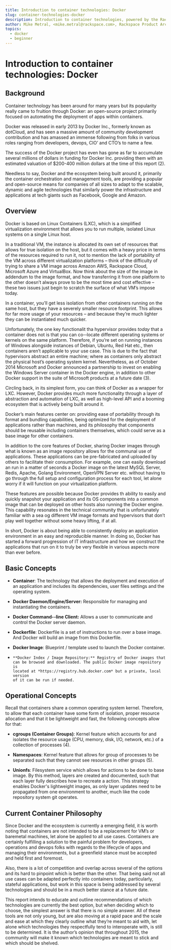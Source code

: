 ```yaml
---
title: Introduction to container technologies: Docker
slug: container-technologies-docker
description: Introduction to container technologies, powered by the Rackspace Container Service
author: Mike Metral, <mike.metral@rackspace.com>, Rackspace Product Architect
topics:
  - docker
  - beginner
---
```


Introduction to container technologies: Docker
==============================================

Background
----------

Container technology has been around for many years but its popularity
really came to fruition through Docker: an open-source project
primarily focused on automating the deployment of apps within
containers.

Docker was released in early 2013 by Docker Inc., formerly known as
dotCloud, and has seen a massive amount of community development
contribution and has amassed an immense following from folks in various
roles ranging from developers, devops, CIO’ and CTO’s to name a few.

The success of the Docker project has even has gone as far to accumulate
several millions of dollars in funding for Docker Inc. providing them
with an estimated valuation of \$200-400 million dollars at the time of
this report (2).

Needless to say, Docker and the ecosystem being built around it,
primarily the container orchestration and management tools, are providing
a popular and open-source means for companies of all sizes to adapt
to the scalable, dynamic and agile technologies that similarly power the
infrastructure and applications at tech giants such as Facebook, Google
and Amazon.

Overview
--------

Docker is based on Linux Containers (LXC), which is a simplified
virtualization environment that allows you to run multiple, isolated
Linux systems on a single Linux host.

In a traditional VM, the instance is allocated its own set of resources that
allows for true isolation on the host, but it comes with a heavy price in
terms of the resources required to run it, not to mention the lack of
portability of the VM across different virtualization platforms – think
of the difficulty of trying to share a VM image across
Amazon AWS, Rackspace Cloud, Microsoft Azure and VirtualBox. Now think
about the size of the image in addendum to the image format, and how
transferring it from one platform to the other doesn’t always prove to
be the most time and cost effective – these two issues just begin to
scratch the surface of what VM’s impose today.

In a container, you’ll get less isolation from other containers running
on the same host, but they have a severely smaller resource footprint.
This allows for far more usage of your resources – and because they’re
much lighter they can be instantiated much quicker.

Unfortunately, the one key functionalit tha hypervisor provides *today*
that a container does not is that you can co-­‐locate different operating
systems or kernels on the same platform. Therefore, if you’re set on running
instances of Windows alongside instances of Debian, Ubuntu, Red Hat etc.,
then containers aren’t applicable to your use case. This is due to the fact
that hypervisors abstract an entire machine; where as containers only
abstract the physical host’s operating system kernel. Nevertheless, as of
October 2014 Microsoft and Docker announced a partnership to invest on
enabling the Windows Server container in the Docker engine, in addition to
other Docker support in the suite of Microsoft products at a future date (3).

Circling back, in its simplest form, you can think of Docker as a wrapper
for LXC. However, Docker provides much more functionality through a layer
of abstraction and automation of LXC, as well as high-level API and a
booming ecosystem that is actively being built around it.

Docker’s main features center on: providing ease of portability through
its format and bundling capabilities, being optimized for the deployment
of applications rather than machines, and its philosophy that components
should be reusable including containers themselves, which could serve as
a base image for other containers.

In addition to the core features of Docker, sharing Docker images through
what is known as an image repository allows for the communal use of
applications. These applications can be pre-fabricated and uploaded by
others to facilitate their consumption. For example, one can easily
download an run in a matter of seconds a Docker image on the latest MySQL
Server, Redis, Apache, Golang Environment, OpenVPN Server etc. without
having to go through the full setup and configuration process for each
tool, let alone worry if it will function on your virtualization platform.

These features are possible because Docker provides th ability to easily
and quickly snapshot your application and its OS components into a
common image that can be
deployed on other hosts also running the Docker engine. This capability
resonates in the technical community that is unfortunately familiar
with a sea og different VM image formats and hypervisors that don’t
play well together without some heavy lifting, if at all.

In short, Docker is about being able to consistently deploy an
application environment in an easy and reproducible manner. In doing so,
Docker has started a forward progression of IT infrastructure and how we
construct the applications that run on it to truly be very flexible in
various aspects more than ever before.

Basic Concepts
--------------

-    **Container**: The technology that allows the deployment and
     execution of an application and includes its dependencies, user files
     settings and the operating system.

-    **Docker Daemon/Engine/Server:** Responsible for managing and
     instantiating the containers.

-    **Docker Command-­‐line Client:** Allows a user to communicate and
     control the Docker server daemon.

-    **Dockerfile**: Dockerfile is a set of instructions to run over a
     base image. And Docker will build an image from this Dockerfile.

-    **Docker Image**: Blueprint / template used to launch the Docker
     container.

-     **Docker Index / Image Repository:** Registry of Docker images that
      can be browsed and downloaded. The public Docker image repository is
      located at *https://registry.hub.docker.com* but a private, local version
      of it can be run if needed.

Operational Concepts
--------------------

Recall that containers share a common operating system kernel.
Therefore, to allow that each container have some form of isolation,
proper resource allocation and that it be lightweight and fast, the
following concepts allow for that:

-    **cgroups (Container Groups)**: Kernel feature which accounts for
     and isolates the resource usage (CPU, memory, disk, I/O, network,
     etc.) of a collection of processes (4).

-    **Namespaces**: Kernel feature that allows for group of processes
     to be separated such that they cannot see resources in other groups (5).

-    **Unionfs**: Filesystem service which allows for actions to be done
     to base image. By this method, layers are created and documented, such
     that each layer fully describes how to recreate a action. This
     strategy enables Docker's lightweight images, as only layer updates
     need to be propagated
     from one environment to another, much like the code repository system
     git operates.

Current Container Philosophy
----------------------------

Since Docker and the ecosystem is currently a emerging field, it is
worth noting that containers are not intended to be a replacement for
VM’s or baremetal machines, let alone be applied to all use cases.
Containers are certainly fulfilling a solution to the painful problem
for developers, operations and devops folks with regards to the
lifecycle of apps and managing their environments, but a greenfield stance
must be accepted and held first and foremost.

Also, there is a lot of competition and overlap across several of the
options and its hard to pinpoint which is better than the other. That
being said not all use cases can be adapted perfectly into containers
today, particularly, stateful applications, but work in this space is
being addressed by several technologies and should be in a much better
stance at a future date.

This report intends to educate and outline recommendations of which
technologies are currently the best option, but when deciding which to
choose, the simplest answer is that there is no simple answer. All of
these tools are not only young, but are also moving at a rapid pace
and the scale and ease at which they clearly outline what they’re meant
to aid with, let alone which technologies they respectfully tend to
interoperate with, is still to be determined. It is the author’s opinion
that throughout 2015, the community will make it known which
technologies are meant to stick and which should be shelved.
